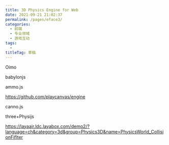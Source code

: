 ```yaml
---
title: 3D Physics Engine for Web
date: 2021-09-21 21:02:37
permalink: /pages/eface3/
categories: 
  - 前端
  - 专业领域
  - 游戏互动
tags: 
  - 
titleTag: 草稿
---
```

Oimo

babylonjs

ammo.js

https://github.com/playcanvas/engine

canno.js

three+Physijs

https://layaair.ldc.layabox.com/demo2/?language=ch&category=3d&group=Physics3D&name=PhysicsWorld_CollisionFiflter